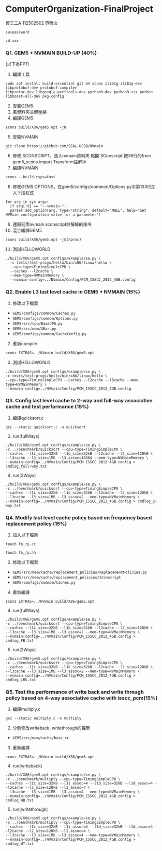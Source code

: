 # ComputerOrganization-FinalProject
資工二A 112502502 范昕文

```
su+password
```
```
cd xxx
```

### Q1. GEM5 + NVMAIN BUILD-UP (40%)
(以下為PPT)
1. 編譯工具
```
sudo apt install build-essential git m4 scons zlib1g zlib1g-dev libprotobuf-dev protobuf-compiler
libprotoc-dev libgoogle-perftools-dev python3-dev python3-six python libboost-all-dev pkg-config
```
2. 安裝GEM5
3. 丟資料夾並解壓縮
4. 編譯GEM5
```
scons build/X86/gem5.opt -j8
```
5. 安裝NVMAIN
```
git clone https://github.com/SEAL-UCSB/NVmain
```
6. 修改 SCONSCRIPT，進入nvmain資料夾 點開 SConscript 把36行的from gem5_scons import Transform註解掉
7. 編譯NVMAIN
```
scons --build-type=fast
```
8. 修改GEM5 OPTIONS，在gem5/configs/common/Options.py中第133行加入下段程式
```
for arg in sys.argv:
  if arg[:9] == "--nvmain-":
  parser.add_option(arg, type="string", default="NULL", help="Set NVMain configuration value for a parameter")
```
9. 還原前面nvmain sconscript註解掉的指令
10. 混合編譯GEM5
```
scons build/X86/gem5.opt -j$(nproc)
```
11. 測試HELLOWORLD
```
./build/X86/gem5.opt configs/example/se.py \
  -c tests/test-progs/hello/bin/x86/linux/hello \
  --cpu-type=TimingSimpleCPU \
  --caches --l2cache \
  --mem-type=NVMainMemory \
  --nvmain-config=../NVmain/Config/PCM_ISSCC_2012_4GB.config
```

### Q2. Enable L3 last level cache in GEM5 + NVMAIN (15%)
1. 修改以下檔案
- `GEM5/configs/common/Caches.py`
- `GEM5/configs/common/Options.py`
- `GEM5/src/cpu/BaseCPU.py`
- `GEM5/src/mem/XBar.py`
- `GEM5/configs/common/CacheConfig.py`
2. 重新compile
```
scons EXTRAS=../NVmain build/X86/gem5.opt
```
3. 測試HELLOWORLD
```
./build/X86/gem5.opt configs/example/se.py \
-c tests/test-progs/hello/bin/x86/linux/hello \
--cpu-type=TimingSimpleCPU --caches --l2cache --l3cache --mem-type=NVMainMemory \
--nvmain-config=../NVmain/Config/PCM_ISSCC_2012_4GB.config
```

### Q3. Config last level cache to 2-way and full-way associative cache and test performance (15%)
1. 編譯quicksort.c
```
gcc --static quicksort.c -o quicksort
```
3. run(fullWays)
```
./build/X86/gem5.opt configs/example/se.py \
-c ../benchmark/quicksort --cpu-type=TimingSimpleCPU \
--caches --l1i_size=32kB --l1d_size=32kB --l2cache --l2_size=128kB \
--l3cache --l3_size=1MB --l3_assoc=16384 --mem-type=NVMainMemory \
--nvmain-config=../NVmain/Config/PCM_ISSCC_2012_4GB.config > cmdlog_full-way.txt
```
4. run(2Ways)
```
./build/X86/gem5.opt configs/example/se.py \
-c ../benchmark/quicksort --cpu-type=TimingSimpleCPU \
--caches --l1i_size=32kB --l1d_size=32kB --l2cache --l2_size=128kB \
--l3cache --l3_size=1MB --l3_assoc=2 --mem-type=NVMainMemory \
--nvmain-config=../NVmain/Config/PCM_ISSCC_2012_4GB.config > cmdlog_2-way.txt
```

### Q4. Modify last level cache policy based on frequency based replacement policy (15%)
1. 加入以下檔案
```
touch fb_rp.cc
```
```
touch fb_rp.hh
```
2. 修改以下檔案
- `GEM5/src/mem/cache/replacement_policies/ReplacementPolicies.py`
- `GEM5/src/mem/cache/replacement_policies/SConscript`
- `GEM5/configs/common/Caches.py`
4. 重新編譯
```
scons EXTRAS=../NVmain build/X86/gem5.opt
```
4.  run(fullWays)
```
./build/X86/gem5.opt configs/example/se.py \
-c ../benchmark/quicksort --cpu-type=TimingSimpleCPU \
--caches --l1i_size=32kB --l1d_size=32kB --l2cache --l2_size=128kB \
--l3cache --l3_size=1MB --l3_assoc=2 --mem-type=NVMainMemory \
--nvmain-config=../NVmain/Config/PCM_ISSCC_2012_4GB.config > cmdlog_FB.txt
```
5. run(2Ways)
```
./build/X86/gem5.opt configs/example/se.py \
-c ../benchmark/quicksort --cpu-type=TimingSimpleCPU \
--caches --l1i_size=32kB --l1d_size=32kB --l2cache --l2_size=128kB \
--l3cache --l3_size=1MB --l3_assoc=2 --mem-type=NVMainMemory \
--nvmain-config=../NVmain/Config/PCM_ISSCC_2012_4GB.config > cmdlog_LRU.txt
```

### Q5. Test the performance of write back and write through policy based on 4-way associative cache with isscc_pcm(15%)
1. 編譯multiply.c
```
gcc --static multiply.c -o multiply
```
2. 分別修改writeback, writethrough的檔案
- `GEM5/src/mem/cache/base.cc`
3. 重新編譯
```
scons EXTRAS=../NVmain build/X86/gem5.opt
```
4. run(writeback)
```
./build/X86/gem5.opt configs/example/se.py \
-c ../benchmark/multiply --cpu-type=TimingSimpleCPU \
--caches --l1i_size=32kB --l1i_assoc=4 --l1d_size=32kB --l1d_assoc=4 --l2cache --l2_size=128kB --l2_assoc=4 \
--l3cache --l3_size=1MB --l3_assoc=4 --mem-type=NVMainMemory \
--nvmain-config=../NVmain/Config/PCM_ISSCC_2012_4GB.config > cmdlog_WB.txt
```
5. run(writethrough)
```
./build/X86/gem5.opt configs/example/se.py \
-c ../benchmark/multiply --cpu-type=TimingSimpleCPU \
--caches --l1i_size=32kB --l1i_assoc=4 --l1d_size=32kB --l1d_assoc=4 --l2cache --l2_size=128kB --l2_assoc=4 \
--l3cache --l3_size=1MB --l3_assoc=4 --mem-type=NVMainMemory \
--nvmain-config=../NVmain/Config/PCM_ISSCC_2012_4GB.config > cmdlog_WT.txt
```

